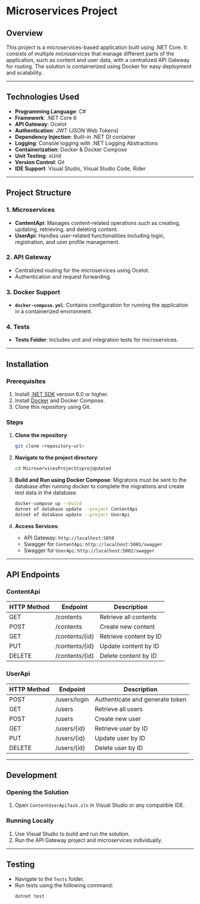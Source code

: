 
# Microservices Project

## Overview

This project is a microservices-based application built using .NET Core. It consists of multiple microservices that manage different parts of the application, such as content and user data, with a centralized API Gateway for routing. The solution is containerized using Docker for easy deployment and scalability.

---

## Technologies Used

- **Programming Language**: C#
- **Framework**: .NET Core 6
- **API Gateway**: Ocelot
- **Authentication**: JWT (JSON Web Tokens)
- **Dependency Injection**: Built-in .NET DI container
- **Logging**: Console logging with .NET Logging Abstractions
- **Containerization**: Docker & Docker Compose
- **Unit Testing**: xUnit
- **Version Control**: Git
- **IDE Support**: Visual Studio, Visual Studio Code, Rider

---

## Project Structure

### 1. Microservices
- **ContentApi**: Manages content-related operations such as creating, updating, retrieving, and deleting content.
- **UserApi**: Handles user-related functionalities including login, registration, and user profile management.

### 2. API Gateway
- Centralized routing for the microservices using Ocelot.
- Authentication and request forwarding.

### 3. Docker Support
- **`docker-compose.yml`**: Contains configuration for running the application in a containerized environment.

### 4. Tests
- **Tests Folder**: Includes unit and integration tests for microservices.

---

## Installation

### Prerequisites
1. Install [.NET SDK](https://dotnet.microsoft.com/download) version 6.0 or higher.
2. Install [Docker](https://www.docker.com/) and Docker Compose.
3. Clone this repository using Git.

### Steps
1. **Clone the repository**:
   ```bash
   git clone <repository-url>
   ```

2. **Navigate to the project directory**:
   ```bash
   cd MicroservicesProjectCsprojUpdated
   ```

3. **Build and Run using Docker Compose**:
Migratons must be sent to the database after running docker to complete the migrations and create test data in the database.
   ```bash
   docker-compose up --build 
   dotnet ef database update --project ContentApi
   dotnet ef database update --project UserApi
   ```

4. **Access Services**:
   - API Gateway: `http://localhost:5050`
   - Swagger for `ContentApi`: `http://localhost:5001/swagger`
   - Swagger for `UserApi`: `http://localhost:5002/swagger`

---

## API Endpoints

### ContentApi
| HTTP Method | Endpoint         | Description                   |
|-------------|------------------|-------------------------------|
| GET         | /contents        | Retrieve all contents         |
| POST        | /contents        | Create new content            |
| GET         | /contents/{id}   | Retrieve content by ID        |
| PUT         | /contents/{id}   | Update content by ID          |
| DELETE      | /contents/{id}   | Delete content by ID          |

### UserApi
| HTTP Method | Endpoint        | Description                      |
|-------------|-----------------|----------------------------------|
| POST        | /users/login    | Authenticate and generate token |
| GET         | /users          | Retrieve all users              |
| POST        | /users          | Create new user                 |
| GET         | /users/{id}     | Retrieve user by ID             |
| PUT         | /users/{id}     | Update user by ID               |
| DELETE      | /users/{id}     | Delete user by ID               |

---

## Development

### Opening the Solution
1. Open `ContentUserApiTask.sln` in Visual Studio or any compatible IDE.

### Running Locally
1. Use Visual Studio to build and run the solution.
2. Run the API Gateway project and microservices individually.

---

## Testing

- Navigate to the `Tests` folder.
- Run tests using the following command:
  ```bash
  dotnet test
  ```
